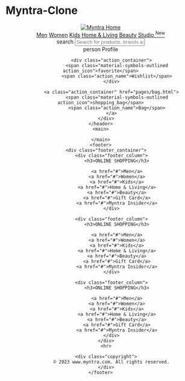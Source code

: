# Myntra-Clone

<!DOCTYPE html>
<html lang="en">
<head>
    <title>Myntra Functional Clone</title>
</head>
<body>
    <header>
        <div class="logo_container">
            <a href="#"><img class="myntra_home" src="images/myntra_logo.webp" alt="Myntra Home"></a>
        </div>
        <nav class="nav_bar">
            <a href="#">Men</a>
            <a href="#">Women</a>
            <a href="#">Kids</a>
            <a href="#">Home & Living</a>
            <a href="#">Beauty</a>
            <a href="#">Studio <sup>New</sup></a>
        </nav>
        <div class="search_bar">
            <span class="material-symbols-outlined search_icon">search</span>
            <input class="search_input" placeholder="Search for products, brands and more">
        </div>
        <div class="action_bar">
            <div class="action_container">
                <span class="material-symbols-outlined action_icon">person</span>
                <span class="action_name">Profile</span>
            </div>

            <div class="action_container">
                <span class="material-symbols-outlined action_icon">favorite</span>
                <span class="action_name">Wishlist</span>
            </div>

            <a class="action_container" href="pages/bag.html">
                <span class="material-symbols-outlined action_icon">shopping_bag</span>
                <span class="action_name">Bag</span>
            </a>
        </div>
    </header>
    <main>

    </main>
    <footer>
        <div class="footer_container">
            <div class="footer_column">
                <h3>ONLINE SHOPPING</h3>

                <a href="#">Men</a>
                <a href="#">Women</a>
                <a href="#">Kids</a>
                <a href="#">Home & Living</a>
                <a href="#">Beauty</a>
                <a href="#">Gift Card</a>
                <a href="#">Myntra Insider</a>
            </div>

            <div class="footer_column">
                <h3>ONLINE SHOPPING</h3>

                <a href="#">Men</a>
                <a href="#">Women</a>
                <a href="#">Kids</a>
                <a href="#">Home & Living</a>
                <a href="#">Beauty</a>
                <a href="#">Gift Card</a>
                <a href="#">Myntra Insider</a>
            </div>

            <div class="footer_column">
                <h3>ONLINE SHOPPING</h3>

                <a href="#">Men</a>
                <a href="#">Women</a>
                <a href="#">Kids</a>
                <a href="#">Home & Living</a>
                <a href="#">Beauty</a>
                <a href="#">Gift Card</a>
                <a href="#">Myntra Insider</a>
            </div>
        </div>
        <hr>

        <div class="copyright">
            © 2023 www.myntra.com. All rights reserved.
        </div>
    </footer>
</body>
</html>
